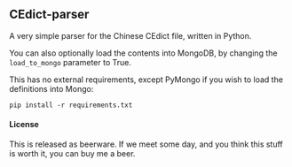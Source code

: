 CEdict-parser
-------------

A very simple parser for the Chinese CEdict file, written in Python.

You can also optionally load the contents into MongoDB, by changing the `load_to_mongo` parameter to True.

This has no external requirements, except PyMongo if you wish to load the definitions into Mongo:

    pip install -r requirements.txt

#### License

This is released as beerware. If we meet some day, and you think this stuff is worth it, you can buy me a beer.